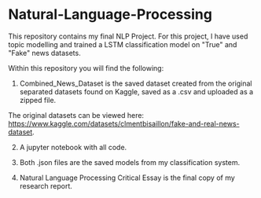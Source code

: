 # Natural-Language-Processing

This repository contains my final NLP Project. For this project, I have used topic modelling and trained a LSTM classification model on "True" and "Fake" news datasets. 

Within this repository you will find the following:

1. Combined_News_Dataset is the saved dataset created from the original separated datasets found on Kaggle, saved as a .csv and uploaded as a zipped file. 

The original datasets can be viewed here: https://www.kaggle.com/datasets/clmentbisaillon/fake-and-real-news-dataset. 

2. A jupyter notebook with all code. 

3. Both .json files are the saved models from my classification system. 

4. Natural Language Processing Critical Essay is the final copy of my research report. 
